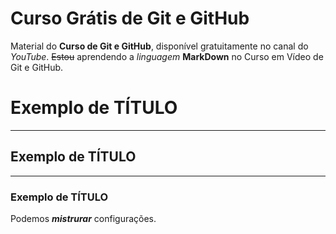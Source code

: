 # Curso Grátis de Git e GitHub
Material do **Curso de Git e GitHub**, disponível gratuitamente no canal do *YouTube*.
~~Estou~~ aprendendo a _linguagem_ **MarkDown** no Curso em Vídeo de Git e GitHub.
# Exemplo de TÍTULO
***
## Exemplo de TÍTULO
---
### Exemplo de TÍTULO
Podemos __*mistrurar*__ configurações.
